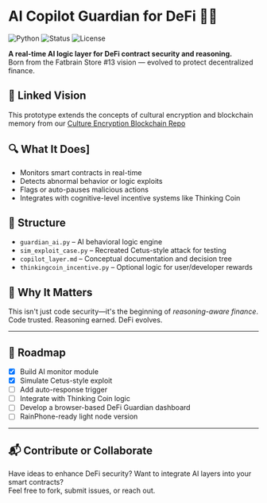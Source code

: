 # AI Copilot Guardian for DeFi 🔐🧠

![Python](https://img.shields.io/badge/language-Python-blue.svg)
![Status](https://img.shields.io/badge/status-prototype-yellow)
![License](https://img.shields.io/badge/license-MIT-green)

**A real-time AI logic layer for DeFi contract security and reasoning.**  
Born from the Fatbrain Store #13 vision — evolved to protect decentralized finance.

## 🔗 Linked Vision
This prototype extends the concepts of cultural encryption and blockchain memory from our [Culture Encryption Blockchain Repo](https://github.com/fatbrain1/cultural-encryption-blockchain)

## 🔍 What It Does]
- Monitors smart contracts in real-time  
- Detects abnormal behavior or logic exploits  
- Flags or auto-pauses malicious actions  
- Integrates with cognitive-level incentive systems like Thinking Coin  

## 📂 Structure
- `guardian_ai.py` – AI behavioral logic engine  
- `sim_exploit_case.py` – Recreated Cetus-style attack for testing  
- `copilot_layer.md` – Conceptual documentation and decision tree  
- `thinkingcoin_incentive.py` – Optional logic for user/developer rewards

## 🧠 Why It Matters
This isn't just code security—it's the beginning of *reasoning-aware finance*.  
Code trusted. Reasoning earned. DeFi evolves.

---

## 🚧 Roadmap
- [x] Build AI monitor module  
- [x] Simulate Cetus-style exploit  
- [ ] Add auto-response trigger  
- [ ] Integrate with Thinking Coin logic  
- [ ] Develop a browser-based DeFi Guardian dashboard  
- [ ] RainPhone-ready light node version

---

## 📬 Contribute or Collaborate
Have ideas to enhance DeFi security? Want to integrate AI layers into your smart contracts?  
Feel free to fork, submit issues, or reach out.

